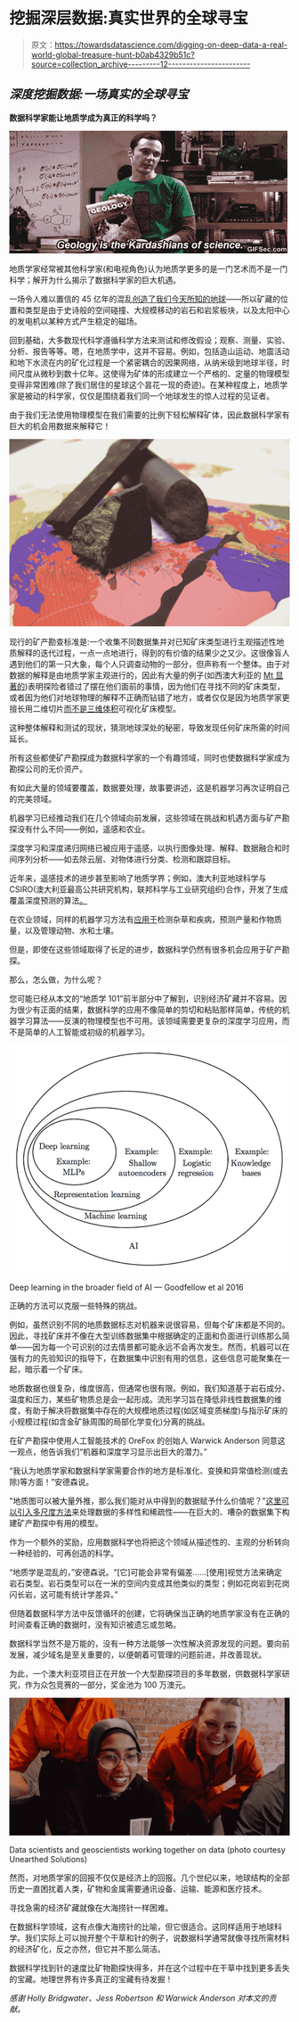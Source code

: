 # 挖掘深层数据:真实世界的全球寻宝

> 原文：<https://towardsdatascience.com/digging-on-deep-data-a-real-world-global-treasure-hunt-b0ab4329b51c?source=collection_archive---------12----------------------->

## ***深度挖掘数据:一场真实的全球寻宝***

**数据科学家能让地质学成为真正的科学吗？**

![](img/879e8d0257de2eef50e03573a8077768.png)

地质学家经常被其他科学家(和电视角色)认为地质学更多的是一门艺术而不是一门科学；解开为什么揭示了数据科学家的巨大机遇。

一场令人难以置信的 45 亿年的混乱[创造了我们今天所知的地球](https://www.youtube.com/watch?v=JGXi_9A__Vc)——所以矿藏的位置和类型是由于史诗般的空间碰撞、大规模移动的岩石和岩浆板块，以及太阳中心的发电机以某种方式产生稳定的磁场。

回到基础，大多数现代科学遵循科学方法来测试和修改假设；观察、测量、实验、分析、报告等等。嗯，在地质学中，这并不容易。例如，包括造山运动、地震活动和地下水流在内的矿化过程是一个紧密耦合的因果网络，从纳米级到地球半径，时间尺度从微秒到数十亿年。这使得为矿体的形成建立一个严格的、定量的物理模型变得非常困难(除了我们居住的星球这个昙花一现的奇迹)。在某种程度上，地质学家是被动的科学家，仅仅是围绕着我们同一个地球发生的惊人过程的见证者。

由于我们无法使用物理模型在我们需要的比例下轻松解释矿体，因此数据科学家有巨大的机会用数据来解释它！

![](img/60eb9764e44b1d5bdd584ef5936f1205.png)

现行的矿产勘查标准是:一个收集不同数据集并对已知矿床类型进行主观描述性地质解释的迭代过程，一点一点地进行，得到的有价值的结果少之又少。这很像盲人遇到他们的第一只大象，每个人只调查动物的一部分，但声称有一个整体。由于对数据的解释是由地质学家主观进行的，因此有大量的例子(如西澳大利亚的 [Mt 显著的](https://www.miningnews.net/resourcestocks-company-profiles/resourcestocks/1345773/king-river-overnight-success-story-stretches-back-to-1970))表明探险者错过了摆在他们面前的事情，因为他们在寻找不同的矿床类型，或者因为他们对地球物理的解释不正确而钻错了地方，或者仅仅是因为地质学家更擅长用二维切片[而不是三维体积](http://www.orefind.com/docs/orefind-research-papers-in-pdf/aig_cowan_2012.pdf)可视化矿床模型。

这种整体解释和测试的现状，猜测地球深处的秘密，导致发现任何矿床所需的时间延长。

所有这些都使矿产勘探成为数据科学家的一个有趣领域，同时也使数据科学家成为勘探公司的无价资产。

有如此大量的领域要覆盖，数据要处理，故事要讲述，这是机器学习再次证明自己的完美领域。

机器学习已经推动我们在几个领域向前发展，这些领域在挑战和机遇方面与矿产勘探没有什么不同——例如，遥感和农业。

深度学习和深度递归网络已被应用于遥感，以执行图像处理、解释、数据融合和时间序列分析——如去除云层、对物体进行分类、检测和跟踪目标。

近年来，遥感技术的进步甚至影响了地质学界；例如，澳大利亚地球科学与 CSIRO(澳大利亚最高公共研究机构，联邦科学与工业研究组织)合作，开发了生成覆盖深度预测的算法[。](http://www.ga.gov.au/eftf/minerals/nawa/cover-thickness)

在农业领域，同样的机器学习方法有[应用于](https://modernag.org/innovation/machine-learning-changing-modern-agriculture/)检测杂草和疾病，预测产量和作物质量，以及管理动物、水和土壤。

但是，即使在这些领域取得了长足的进步，数据科学仍然有很多机会应用于矿产勘探。

那么，怎么做，为什么呢？

您可能已经从本文的“地质学 101”前半部分中了解到，识别经济矿藏并不容易。因为很少有正面的结果，数据科学的应用不像简单的剪切和粘贴那样简单，传统的机器学习算法——反演的物理模型也不可用。该领域需要更复杂的深度学习应用，而不是简单的人工智能或初级的机器学习。

![](img/713775a3c4177d9a0ebebe44c51098bc.png)

Deep learning in the broader field of AI — Goodfellow et al 2016

正确的方法可以克服一些特殊的挑战。

例如，虽然识别不同的地质数据标志对机器来说很容易，但每个矿床都是不同的。因此，寻找矿床并不像在大型训练数据集中根据确定的正面和负面进行训练那么简单——因为每一个可识别的过去情景都可能永远不会再次发生。然而，机器可以在强有力的先验知识的指导下，在数据集中识别有用的信息，这些信息可能聚集在一起，暗示着一个矿床。

地质数据也很复杂，维度很高，但通常也很有限。例如，我们知道基于岩石成分、温度和压力，某些矿物质总是会一起形成。流形学习旨在降低非线性数据集的维度，有助于解决将数据集中存在的大规模地质过程(如区域变质梯度)与指示矿床的小规模过程(如含金矿脉周围的局部化学变化)分离的挑战。

在矿产勘探中使用人工智能技术的 OreFox 的创始人 Warwick Anderson 同意这一观点，他告诉我们“机器和深度学习显示出巨大的潜力。”

“我认为地质学家和数据科学家需要合作的地方是标准化、变换和异常值检测(或去除)等方面！”安德森说。

"地质图可以被大量外推，那么我们能对从中得到的数据赋予什么价值呢？"[这里可以引入多尺度方法](https://www.kdnuggets.com/2018/03/multiscale-methods-machine-learning.html)来处理数据的多样性和稀疏性——在巨大的、嘈杂的数据集下构建矿产勘探中有用的模型。

作为一个额外的奖励，应用数据科学也将把这个领域从描述性的、主观的分析转向一种经验的、可再创造的科学。

“地质学是混乱的，”安德森说。“[它]可能会非常有偏差……[使用]视觉方法来确定岩石类型。岩石类型可以在一米的空间内变成其他类似的类型；例如花岗岩到花岗闪长岩，这可能有统计学差异。”

但随着数据科学方法中反馈循环的创建，它将确保当正确的地质学家没有在正确的时间查看正确的数据时，没有知识被遗忘或忽略。

数据科学当然不是万能的，没有一种方法能够一次性解决资源发现的问题。要向前发展，减少域名是至关重要的，以便朝着可管理的问题前进，并改善现状。

为此，一个澳大利亚项目正在开放一个大型勘探项目的多年数据，供数据科学家研究，作为众包竞赛的一部分，奖金池为 100 万澳元。

![](img/27ec1498a689ab5225c1df013a405251.png)

Data scientists and geoscientists working together on data (photo courtesy Unearthed Solutions)

然而，对地质学家的回报不仅仅是经济上的回报。几个世纪以来，地球结构的全部历史一直困扰着人类，矿物和金属需要通讯设备、运输、能源和医疗技术。

寻找急需的经济矿藏就像在大海捞针一样困难。

在数据科学领域，这有点像大海捞针的比喻，但它很适合。这同样适用于地球科学。我们实际上可以抛开整个干草和针的例子，说数据科学通常就像寻找所需材料的经济矿化，反之亦然，但它并不那么简洁。

数据科学找到针的速度比矿物勘探快得多，并在这个过程中在干草中找到更多丢失的宝藏。地理世界有许多真正的宝藏有待发掘！

*感谢 Holly Bridgwater、Jess Robertson 和 Warwick Anderson 对本文的贡献。*